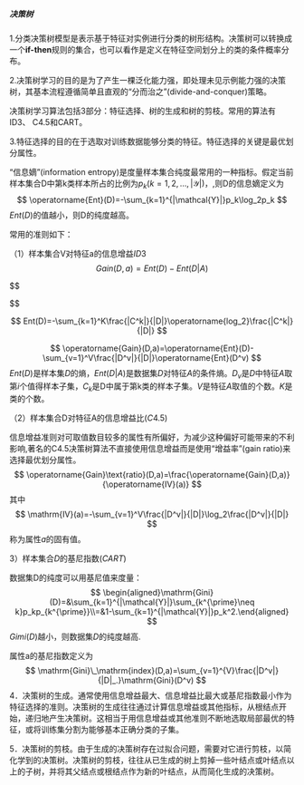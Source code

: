 ##### 决策树

1.分类决策树模型是表示基于特征对实例进行分类的树形结构。决策树可以转换成一个**if-then**规则的集合，也可以看作是定义在特征空间划分上的类的条件概率分布。

2.决策树学习的目的是为了产生一棵泛化能力强，即处理未见示例能力强的决策树，其基本流程遵循简单且直观的“分而治之”(divide-and-conquer)策略。

 决策树学习算法包括3部分：特征选择、树的生成和树的剪枝。常用的算法有ID3、 C4.5和CART。

3.特征选择的目的在于选取对训练数据能够分类的特征。特征选择的关键是最优划分属性。

“信息嫡”(information entropy)是度量样本集合纯度最常用的一种指标。假定当前样本集合D中第k类样本所占的比例为$p_k(k = 1,2,...,|\mathcal{Y}|)，$,则D的信息嫡定义为
$$
\operatorname{Ent}(D)=-\sum_{k=1}^{|\mathcal{Y}|}p_k\log_2p_k
$$
$Ent(D)$的值越小，则D的纯度越高。

常用的准则如下：

（1）样本集合V对特征a的信息增益$ID3$​
$$
Gain(D,a)=Ent(D)-Ent(D|A)
$$

$$

$$

$$
Ent(D)=-\sum_{k=1}^K\frac{|C^k|}{|D|}\operatorname{log_2}\frac{|C^k|}{|D|}
$$


$$
\operatorname{Gain}(D,a)=\operatorname{Ent}(D)-\sum_{v=1}^V\frac{|D^v|}{|D|}\operatorname{Ent}(D^v)
$$
$Ent(D)$是样本集$D$的熵，$Ent(D|A)$是数据集$D$对特征$A$的条件熵。$D_v$是$D$中特征$A$取第$i$个值得样本子集，$C_k$是D中属于第k类的样本子集。$V$是特征$A$取值的个数。$K$​是类的个数。

（2）样本集合D对特征A的信息增益比$(C4.5)$

信息增益准则对可取值数目较多的属性有所偏好，为减少这种偏好可能带来的不利影响,著名的C4.5决策树算法不直接使用信息增益而是使用“增益率”(gain ratio)来选择最优划分属性。
$$
\operatorname{Gain}\text{ratio}(D,a)=\frac{\operatorname{Gain}(D,a)}{\operatorname{IV}(a)}
$$
其中
$$
\mathrm{IV}(a)=-\sum_{v=1}^V\frac{|D^v|}{|D|}\log_2\frac{|D^v|}{|D|}
$$
称为属性$a$的固有值。

3）样本集合$D$的基尼指数$(CART)$

数据集D的纯度可以用基尼值来度量：
$$
\begin{aligned}\mathrm{Gini}(D)=&\sum_{k=1}^{|\mathcal{Y}|}\sum_{k^{\prime}\neq k}p_kp_{k^{\prime}}\\=&1-\sum_{k=1}^{|\mathcal{Y}|}p_k^2.\end{aligned}
$$
$Gimi(D)$越小，则数据集$D$的纯度越高.

属性a的基尼指数定义为
$$
\mathrm{Gini}\_\mathrm{index}(D,a)=\sum_{v=1}^{V}\frac{|D^v|}{|D|_.}\mathrm{Gini}(D^v)
$$
4．决策树的生成。通常使用信息增益最大、信息增益比最大或基尼指数最小作为特征选择的准则。决策树的生成往往通过计算信息增益或其他指标，从根结点开始，递归地产生决策树。这相当于用信息增益或其他准则不断地选取局部最优的特征，或将训练集分割为能够基本正确分类的子集。

5．决策树的剪枝。由于生成的决策树存在过拟合问题，需要对它进行剪枝，以简化学到的决策树。决策树的剪枝，往往从已生成的树上剪掉一些叶结点或叶结点以上的子树，并将其父结点或根结点作为新的叶结点，从而简化生成的决策树。